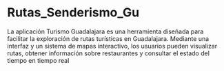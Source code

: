 # Rutas_Senderismo_Gu

La aplicación Turismo Guadalajara es una herramienta diseñada para facilitar la exploración de rutas turísticas en Guadalajara. Mediante una interfaz y un sistema de mapas interactivo, los usuarios pueden visualizar rutas, obtener información sobre restaurantes y consultar el estado del tiempo en tiempo real
